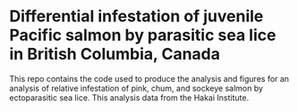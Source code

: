 # Differential infestation of juvenile Pacific salmon by parasitic sea lice in British Columbia, Canada

This repo contains the code used to produce the analysis and figures for an analysis of relative infestation of pink, chum, and sockeye
salmon by ectoparasitic sea lice. This analysis data from the Hakai Institute. 

